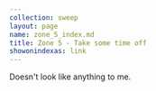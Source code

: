 ```yaml
---
collection: sweep
layout: page
name: zone_5_index.md
title: Zone 5 - Take some time off
showonindexas: link
---
```


Doesn't look like anything to me.
